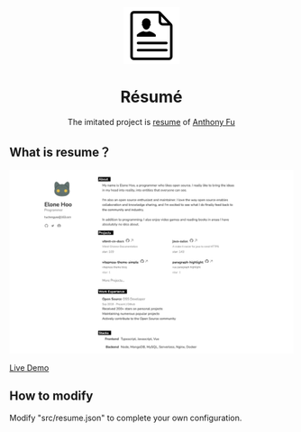 <div align='center'>
<img wigth='100px' height='100px' src="./public/favicon.svg">
</div>

<h1 align='center'>
Résumé
</h1>

<div align="center">

The imitated project is [resume](https://github.com/antfu/resume) of [Anthony Fu](https://github.com/antfu)

</div>

## What is resume？

![demo.png](./public/markdown/demo.png)

[Live Demo](https://resume.elonehoo.xyz/)

## How to modify

Modify "src/resume.json" to complete your own configuration.
